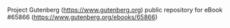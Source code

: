 Project Gutenberg (https://www.gutenberg.org) public repository for
eBook #65866 (https://www.gutenberg.org/ebooks/65866)
